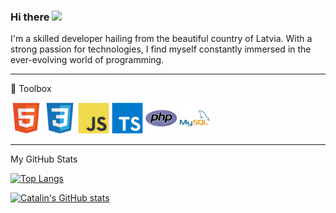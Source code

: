 ### Hi there <img src="https://raw.githubusercontent.com/MartinHeinz/MartinHeinz/master/wave.gif" width="30px">

I'm a skilled developer hailing from the beautiful country of Latvia. With a strong passion for technologies, I find myself constantly immersed in the ever-evolving world of programming.

---

🧰 Toolbox

<img src="https://github.com/devicons/devicon/blob/master/icons/html5/html5-original.svg" alt="HTML5 Logo" width="50" height="50"/>  <img src="https://github.com/devicons/devicon/blob/master/icons/css3/css3-original.svg" alt="CSS3" width="50" height="50"/>  <img src="https://github.com/devicons/devicon/blob/master/icons/javascript/javascript-original.svg" alt="JS" width="50" height="50"/>  <img src="https://github.com/devicons/devicon/blob/master/icons/typescript/typescript-original.svg" alt="TS Logo" width="50" height="50"/>  <img src="https://github.com/devicons/devicon/blob/master/icons/php/php-original.svg" alt="PHP Logo" width="50" height="50"/>  <img src="https://github.com/devicons/devicon/blob/master/icons/mysql/mysql-original-wordmark.svg" alt="MySQL Logo" width="50" height="50"/> 
                                                                                                                                          
---

My GitHub Stats

[![Top Langs](https://github-readme-stats.vercel.app/api/top-langs/?username=aivis-vigo&hide=java,html,css&theme=radical)](https://github.com/anuraghazra/github-readme-stats)

[![Catalin's GitHub stats](https://github-readme-stats.vercel.app/api?username=aivis-vigo&theme=radical)](https://github.com/anuraghazra/github-readme-stats)
